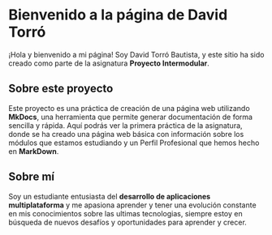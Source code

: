 # Bienvenido a la página de David Torró
  
¡Hola y bienvenido a mi página! Soy David Torró Bautista, y este sitio ha sido creado como parte de la asignatura **Proyecto Intermodular**.

## Sobre este proyecto

Este proyecto es una práctica de creación de una página web utilizando **MkDocs**, una herramienta que permite generar documentación de forma sencilla y rápida. Aquí podrás ver la primera práctica de la asignatura, donde se ha creado una página web básica con información sobre los módulos que estamos estudiando y un Perfil Profesional que hemos hecho en **MarkDown**.

## Sobre mí 

Soy un estudiante entusiasta del **desarrollo de aplicaciones multiplataforma** y me apasiona aprender y tener una evolución constante en mis conocimientos sobre las ultimas tecnologias, siempre estoy en búsqueda de nuevos desafíos y oportunidades para aprender y crecer.